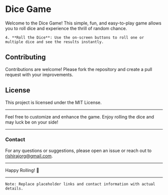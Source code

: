 # Dice Game

Welcome to the Dice Game! This simple, fun, and easy-to-play game allows you to roll dice and experience the thrill of random chance.


   ```
4. **Roll the Dice**: Use the on-screen buttons to roll one or multiple dice and see the results instantly.

```

## Contributing
Contributions are welcome! Please fork the repository and create a pull request with your improvements.

## License
This project is licensed under the MIT License.

---

Feel free to customize and enhance the game. Enjoy rolling the dice and may luck be on your side!

---

### Contact
For any questions or suggestions, please open an issue or reach out to [rishirajorg@gmail.com](mailto:rishirajorg@gmail.com).

---

Happy Rolling! 🎲

---

```plaintext
Note: Replace placeholder links and contact information with actual details.
```
